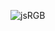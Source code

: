 ![jsRGB](https://user-images.githubusercontent.com/85651960/235047948-e0231b30-6fca-46d8-b7d1-ffd3b0efd851.png)
